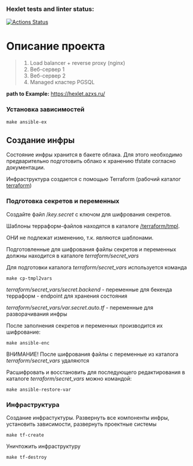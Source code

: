 ### Hexlet tests and linter status:
[![Actions Status](https://github.com/antmbx/devops-for-programmers-project-77/actions/workflows/hexlet-check.yml/badge.svg)](https://github.com/antmbx/devops-for-programmers-project-77/actions)

# Описание проекта
> 1. Load balancer + reverse proxy (nginx)
> 2. Веб-сервер 1
> 3. Веб-сервер 2
> 4. Managed кластер PGSQL
> 


**path to Example:** https://hexlet.azxs.ru/


### Установка зависимостей

```
make ansible-ex
```

## Создание инфры

Состояние инфры хранится в бакете облака. Для этого необходимо предварительно подготовить облако к хранению tfstate согласно документации.


Инфраструктура создается с помощью Terraform (рабочий каталог [terraform](https://github.com/antmbx/devops-for-programmers-project-77/tree/main/terraform))

### Подготовка секретов и переменных

Создайте файл /*key.secret* с ключом для шифрования секретов.


Шаблоны терраформ-файлов находятся в каталоге [/terraform/tmpl](https://github.com/antmbx/devops-for-programmers-project-77/tree/main/terraform/tmpl).

ОНИ не подлежат изменению, т.к. являются шаблонами.

Подготовленные для шифрования файлы секретов и переменных должны находится в каталоге *terraform/secret_vars*

Для подготовки каталога *terraform/secret_vars* используется команда
```
make cp-tmpl2vars
```

*terraform/secret_vars/secret.backend* - переменные для бекенда терраформ - endpoint для хранения состояния


*terraform/secret_vars/var.secret.auto.tf* - переменные для разворачивания инфры

После заполнения секретов и переменных производится их шифрование:

```
make ansible-enc
```
ВНИМАНИЕ! После шифрования файлы с переменные из каталога *terraform/secret_vars* удаляются

Расшифровать и восстановить для последующего редактирования в каталоге *terraform/secret_vars* можно командой: 
```
make ansible-restore-var
```


### Инфраструктура

Создание инфрастуктуры. Развернуть все компоненты инфры, установить зависимости, развернуть проектные системы
```
make tf-create
```

Уничтожить инфраструктуру
```
make tf-destroy
```



